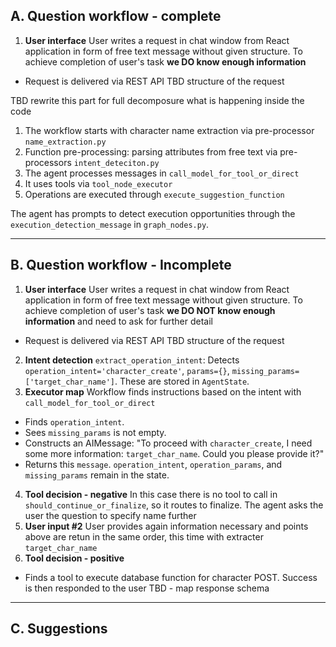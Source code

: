 
## A. Question workflow - complete
1. **User interface**
User writes a request in chat window from React application in form of free text message without given structure. To achieve completion of user's task **we DO know enough information**
- Request is delivered via REST API
TBD structure of the request

TBD rewrite this part for full decomposure what is happening inside the code

1. The workflow starts with character name extraction via pre-processor `name_extraction.py`
2. Function pre-processing: parsing attributes from free text via pre-processors `intent_deteciton.py`
2. The agent processes messages in `call_model_for_tool_or_direct`
3. It uses tools via `tool_node_executor`
4. Operations are executed through `execute_suggestion_function`

The agent has prompts to detect execution opportunities through the `execution_detection_message` in `graph_nodes.py`.


---
## B. Question workflow - Incomplete
1. **User interface**
User writes a request in chat window from React application in form of free text message without given structure. To achieve completion of user's task **we DO NOT know enough information** and need to ask for further detail
- Request is delivered via REST API
TBD structure of the request

2. **Intent detection**
`extract_operation_intent`: Detects `operation_intent='character_create'`, `params={}`, `missing_params=['target_char_name']`. These are stored in `AgentState`.
3. **Executor map**
Workflow finds instructions based on the intent with `call_model_for_tool_or_direct` 
- Finds `operation_intent`.
- Sees `missing_params` is not empty.
- Constructs an AIMessage: "To proceed with `character_create`, I need some more information: `target_char_name`. Could you please provide it?"
- Returns this `message`. `operation_intent`, `operation_params`, and `missing_params` remain in the state.
4. **Tool decision - negative**
In this case there is no tool to call in `should_continue_or_finalize`, so it routes to finalize. The agent asks the user the question to specify name further
5. **User input #2**
User provides again information necessary and points above are retun in the same order, this time with extracter `target_char_name`
6. **Tool decision - positive**
- Finds a tool to execute database function for character POST. Success is then responded to the user
TBD - map response schema

---



## C. Suggestions 
